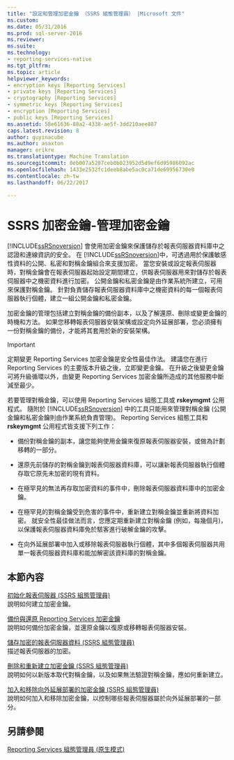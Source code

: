 ```yaml
---
title: "設定和管理加密金鑰 （SSRS 組態管理員） |Microsoft 文件"
ms.custom: 
ms.date: 05/31/2016
ms.prod: sql-server-2016
ms.reviewer: 
ms.suite: 
ms.technology:
- reporting-services-native
ms.tgt_pltfrm: 
ms.topic: article
helpviewer_keywords:
- encryption keys [Reporting Services]
- private keys [Reporting Services]
- cryptography [Reporting Services]
- symmetric keys [Reporting Services]
- encryption [Reporting Services]
- public keys [Reporting Services]
ms.assetid: 58e61636-88a2-4338-ae5f-3dd210aee887
caps.latest.revision: 8
author: guyinacube
ms.author: asaxton
manager: erikre
ms.translationtype: Machine Translation
ms.sourcegitcommit: 0eb007a5207ceb0b023952d5d9ef6d95986092ac
ms.openlocfilehash: 1433e2532fc1deeb8abe5ac0ca71de69956730e0
ms.contentlocale: zh-tw
ms.lasthandoff: 06/22/2017

---
```

# <a name="ssrs-encryption-keys---manage-encryption-keys"></a>SSRS 加密金鑰-管理加密金鑰
  [!INCLUDE[ssRSnoversion](../../includes/ssrsnoversion-md.md)] 會使用加密金鑰來保護儲存於報表伺服器資料庫中之認證和連線資訊的安全。 在 [!INCLUDE[ssRSnoversion](../../includes/ssrsnoversion-md.md)]中，可透過用於保護敏感性資料的公開、私密和對稱金鑰組合來支援加密。 當您安裝或設定報表伺服器時，對稱金鑰會在報表伺服器起始設定期間建立，供報表伺服器用來對儲存於報表伺服器中之機密資料進行加密。 公開金鑰和私密金鑰是由作業系統所建立，可用來保護對稱金鑰。 針對負責儲存報表伺服器資料庫中之機密資料的每一個報表伺服器執行個體，建立一組公開金鑰和私密金鑰。  
  
 加密金鑰的管理包括建立對稱金鑰的備份副本，以及了解還原、刪除或變更金鑰的時機和方法。 如果您移轉報表伺服器安裝架構或設定向外延展部署，您必須擁有一份對稱金鑰的備份，才能將其套用於新的安裝架構。  
  
> [!IMPORTANT]  
>  定期變更 Reporting Services 加密金鑰是安全性最佳作法。 建議您在進行 Reporting Services 的主要版本升級之後，立即變更金鑰。 在升級之後變更金鑰可將升級循環以外，由變更 Reporting Services 加密金鑰所造成的其他服務中斷減至最少。  
  
 若要管理對稱金鑰，可以使用 Reporting Services 組態工具或 **rskeymgmt** 公用程式。 隨附於 [!INCLUDE[ssRSnoversion](../../includes/ssrsnoversion-md.md)] 中的工具只能用來管理對稱金鑰 (公開金鑰和私密金鑰則由作業系統負責管理)。 Reporting Services 組態工具和 **rskeymgmt** 公用程式皆支援下列工作：  
  
-   備份對稱金鑰的副本，讓您能夠使用金鑰來復原報表伺服器安裝，或做為計劃移轉的一部分。  
  
-   還原先前儲存的對稱金鑰到報表伺服器資料庫，可以讓新報表伺服器執行個體存取它原先未加密的現有資料。  
  
-   在極罕見的無法再存取加密資料的事件中，刪除報表伺服器資料庫中的加密金鑰。  
  
-   在極罕見的對稱金鑰受到危害的事件中，重新建立對稱金鑰並重新將資料加密。 就安全性最佳做法而言，您應定期重新建立對稱金鑰 (例如，每幾個月)，以保護報表伺服器資料庫免於駭客進行破解金鑰的攻擊。  
  
-   在向外延展部署中加入或移除報表伺服器執行個體，其中多個報表伺服器共用單一報表伺服器資料庫和能加解密該資料庫的對稱金鑰。  
  
## <a name="in-this-section"></a>本節內容  
 [初始化報表伺服器 &#40;SSRS 組態管理員&#41;](../../reporting-services/install-windows/ssrs-encryption-keys-initialize-a-report-server.md)  
 說明如何建立加密金鑰。  
  
 [備份與還原 Reporting Services 加密金鑰](../../reporting-services/install-windows/ssrs-encryption-keys-back-up-and-restore-encryption-keys.md)  
 說明如何備份加密金鑰，並還原金鑰以復原或移轉報表伺服器安裝。  
  
 [儲存加密的報表伺服器資料 &#40;SSRS 組態管理員&#41;](../../reporting-services/install-windows/ssrs-encryption-keys-store-encrypted-report-server-data.md)  
 描述報表伺服器的加密。  
  
 [刪除和重新建立加密金鑰 &#40;SSRS 組態管理員&#41;](../../reporting-services/install-windows/ssrs-encryption-keys-delete-and-re-create-encryption-keys.md)  
 說明如何以新版本取代對稱金鑰，以及如果無法驗證對稱金鑰，應如何重新建立。  
  
 [加入和移除向外延展部署的加密金鑰 &#40;SSRS 組態管理員&#41;](../../reporting-services/install-windows/add-and-remove-encryption-keys-for-scale-out-deployment.md)  
 說明如何加入和移除加密金鑰，以控制哪些報表伺服器屬於向外延展部署的一部分。  
  
## <a name="see-also"></a>另請參閱  
[Reporting Services 組態管理員 (原生模式)](../../reporting-services/install-windows/reporting-services-configuration-manager-native-mode.md)

